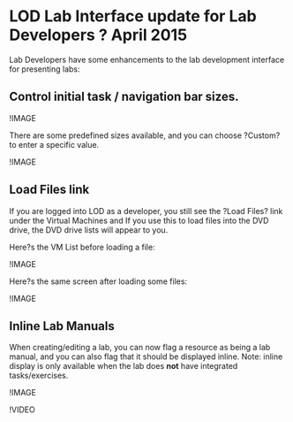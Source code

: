 # LOD Lab Interface update for Lab Developers ? April 2015

Lab Developers have some enhancements to the lab development interface for presenting labs:

## Control initial task / navigation bar sizes.

!IMAGE[](../../images/basic-nav-bar-size.png)

There are some predefined sizes available, and you can choose ?Custom? to enter a specific value.

!IMAGE[](../../images/custom-nav-bar-size.png)

## Load Files link

If you are logged into LOD as a developer, you still see the ?Load Files? link under the Virtual Machines and If you use this to load files into the DVD drive, the DVD drive lists will appear to you.

Here?s the VM List before loading a file:

!IMAGE[](../../images/load-files-1.png)

Here?s the same screen after loading some files:

!IMAGE[](../../images/load-files-2.png)

## Inline Lab Manuals

When creating/editing a lab, you can now flag a resource as being a lab manual, and you can also flag that it should be displayed inline. Note: inline display is only available when the lab does **not** have integrated tasks/exercises.

!IMAGE[](../../images/inline-manual.png)

!VIDEO[](https://www.youtube.com/watch?v=CKFvd4vykzM)